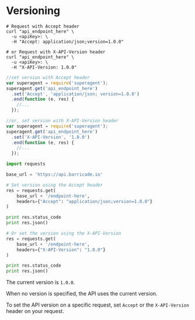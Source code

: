 # Versioning

```shell
# Request with Accept header 
curl "api_endpoint_here" \
  -u <apiKey>: \
  -H "Accept: application/json;version=1.0.0"
  
# or Request with X-API-Version header 
curl "api_endpoint_here" \
  -u <apiKey>: \
  -H "X-API-Version: 1.0.0"
```

```javascript
//set version with Accept header
var superagent = require('superagent');
superagent.get('api_endpoint_here')
  .set('Accept', 'application/json; version=1.0.0')
  .end(function (e, res) {
    //...  
  });

//or, set version with X-API-Version header
var superagent = require('superagent');
superagent.get('api_endpoint_here')
  .set('X-API-Version', '1.0.0')
  .end(function (e, res) {
    //...  
  });
```

```python
import requests

base_url = 'https://api.barricade.io'

# Set version using the Accept header
res = requests.get(
    base_url + '/endpoint-here',
    headers={"Accept": "application/json;version=1.0.0"}
)

print res.status_code
print res.json()

# Or set the version using the X-API-Version
res = requests.get(
    base_url + '/endpoint-here',
    headers={"X-API-Version": "1.0.0"}
)

print res.status_code
print res.json()
```

The current version is `1.0.0`.

When no version is specified, the API uses the current version.

To set the API version on a specific request, set `Accept` or the `X-API-Version` header on your request.








